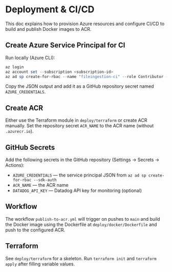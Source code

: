 # Deployment & CI/CD

This doc explains how to provision Azure resources and configure CI/CD to build and publish Docker images to ACR.

## Create Azure Service Principal for CI
Run locally (Azure CLI):

```powershell
az login
az account set --subscription <subscription-id>
az ad sp create-for-rbac --name "fileingestion-ci" --role Contributor --scopes /subscriptions/<subscription-id>/resourceGroups/<resource-group-name> --sdk-auth
```

Copy the JSON output and add it as a GitHub repository secret named `AZURE_CREDENTIALS`.

## Create ACR
Either use the Terraform module in `deploy/terraform` or create ACR manually. Set the repository secret `ACR_NAME` to the ACR name (without `.azurecr.io`).

## GitHub Secrets
Add the following secrets in the GitHub repository (Settings → Secrets → Actions):
- `AZURE_CREDENTIALS` — the service principal JSON from `az ad sp create-for-rbac --sdk-auth`
- `ACR_NAME` — the ACR name
- `DATADOG_API_KEY` — Datadog API key for monitoring (optional)

## Workflow
The workflow `publish-to-acr.yml` will trigger on pushes to `main` and build the Docker image using the Dockerfile at `deploy/docker/Dockerfile` and push to the configured ACR.

## Terraform
See `deploy/terraform` for a skeleton. Run `terraform init` and `terraform apply` after filling variable values.

